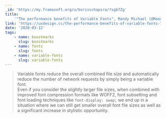 ```yaml
---
_id: 'https://my.framasoft.org/u/borisschapira/?sgb7Zg'
title:
    '"The performance benefits of Variable Fonts", Mandy Michael (@Mandy_Kerr)'
link: 'https://uxdesign.cc/the-performance-benefits-of-variable-fonts-79af8c4ff56c'
date: '2020-03-12'
tags:
    - name: boostmarks
      slug: boostmarks
    - name: fonts
      slug: fonts
    - name: variable-fonts
      slug: variable-fonts
---
```


<div class="markdown"><blockquote>
<p>Variable fonts reduce the overall combined file size and automatically reduce the number of network requests by simply being a variable font.<br />
Even if you consider the slightly larger file sizes, when combined with improved font compression formats like WOFF2, font subsetting and font loading techniques like <code>font-display: swap;</code> we end up in a situation where we can still get smaller overall font file sizes as well as a significant increase in stylistic opportunity.
</p>
</blockquote></div>
